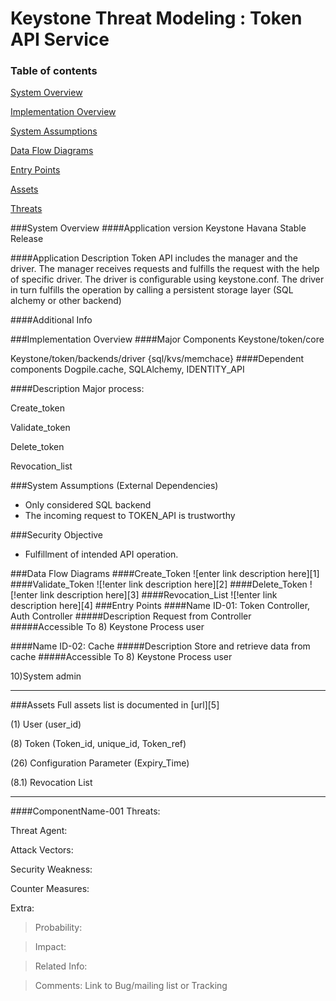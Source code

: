 Keystone Threat Modeling : Token API Service
=========================================
### Table of contents

[System Overview](#system)

[Implementation Overview](#implementation)

[System Assumptions](#assumption)

[Data Flow Diagrams](#dfd)

[Entry Points](#entry)

[Assets](#asset)

[Threats](#threats)


<a name="system"/>
###System Overview
####Application version
Keystone Havana Stable Release
   
####Application Description
Token API includes the manager and the driver. The manager receives requests and fulfills the request with the help of specific driver. The driver is configurable using keystone.conf.  The driver in turn fulfills the operation by calling a persistent storage layer (SQL alchemy or other backend)

####Additional Info
  

<a name="implementation"/>
###Implementation Overview
####Major Components
Keystone/token/core
 
Keystone/token/backends/driver {sql/kvs/memchace}
####Dependent components
Dogpile.cache, SQLAlchemy, IDENTITY_API

####Description
Major process: 

Create_token

Validate_token

Delete_token

Revocation_list

<a name="assumption"/>
###System Assumptions (External Dependencies)

 - Only considered SQL backend
 - The incoming request to TOKEN_API is trustworthy

###Security Objective

 - Fulfillment of intended API operation.


<a name="dfd"/>
###Data Flow Diagrams 
####Create_Token
![enter link description here][1]
####Validate_Token
![!enter link description here][2]
####Delete_Token
![!enter link description here][3]
####Revocation_List
![!enter link description here][4]

<a name="entry"/>
###Entry Points
####Name ID-01: Token Controller, Auth Controller
#####Description
Request from Controller
#####Accessible To
8) Keystone Process user

####Name ID-02: Cache
#####Description
Store and retrieve data from cache
#####Accessible To
8) Keystone Process user

10)System admin 


----------
<a name="asset"/>
###Assets
Full assets list is documented in [url][5]

(1) User (user_id)

(8) Token (Token_id, unique_id, Token_ref)

(26) Configuration Parameter (Expiry_Time) 

(8.1) Revocation List

----------
####ComponentName-001
Threats:
> 

Threat Agent:
> 

Attack Vectors:
> 

Security Weakness:
> 

Counter Measures:
> 

Extra:
>  Probability:

>   Impact:

>   Related Info:

>   Comments:
     Link to Bug/mailing list or Tracking 


  [1]: images/DFD_Token_API_Create_Token.png
  [2]: images/DFD_Token_API_Validated_Token.png
  [3]: images/DFD_Token_API_Delete_Token.png
  [4]: images/DFD_Token_API_revoke_list.png
  [5]: Keystone_asset_library.md
